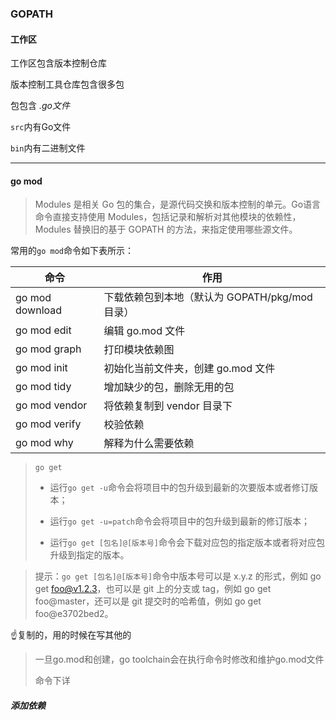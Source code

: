 ### GOPATH

#### 工作区

工作区包含版本控制仓库

版本控制工具仓库包含很多包

包包含 *.go文件*

`src`内有Go文件

`bin`内有二进制文件

---

#### go mod

> Modules 是相关 Go 包的集合，是源代码交换和版本控制的单元。Go语言命令直接支持使用 Modules，包括记录和解析对其他模块的依赖性，Modules 替换旧的基于 GOPATH 的方法，来指定使用哪些源文件。

常用的`go mod`命令如下表所示：  

| 命令              | 作用                              |
| --------------- | ------------------------------- |
| go mod download | 下载依赖包到本地（默认为 GOPATH/pkg/mod 目录） |
| go mod edit     | 编辑 go.mod 文件                    |
| go mod graph    | 打印模块依赖图                         |
| go mod init     | 初始化当前文件夹，创建 go.mod 文件           |
| go mod tidy     | 增加缺少的包，删除无用的包                   |
| go mod vendor   | 将依赖复制到 vendor 目录下               |
| go mod verify   | 校验依赖                            |
| go mod why      | 解释为什么需要依赖                       |

> `go get` 
> 
> - 运行`go get -u`命令会将项目中的包升级到最新的次要版本或者修订版本；
> 
> - 运行`go get -u=patch`命令会将项目中的包升级到最新的修订版本；
> 
> - 运行`go get [包名]@[版本号]`命令会下载对应包的指定版本或者将对应包升级到指定的版本。

> 提示：`go get [包名]@[版本号]`命令中版本号可以是 x.y.z 的形式，例如 go get foo@v1.2.3，也可以是 git 上的分支或 tag，例如 go get foo@master，还可以是 git 提交时的哈希值，例如 go get foo@e3702bed2。

☝复制的，用的时候在写其他的

> 一旦go.mod和创建，go toolchain会在执行命令时修改和维护go.mod文件
> 
> 命令下详

##### 添加依赖
